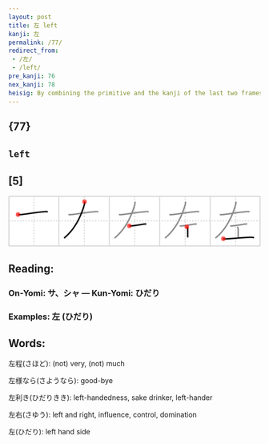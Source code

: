 ```yaml
---
layout: post
title: 左 left
kanji: 左
permalink: /77/
redirect_from:
 - /左/
 - /left/
pre_kanji: 76
nex_kanji: 78
heisig: By combining the primitive and the kanji of the last two frames and reading the results, we get: <i>by one's side</i> . . . <i>craft</i>. Conveniently, the <b>left</b> has traditionally been considered the "sinister" <i>side</i>, where dark and occult <i>crafts</i> are cultivated. Note how the second stroke droops over to the <b>left</b> and is longer than the first.
---
```


## {77}

## `left`

## [5]

<div class="stroke"><img src="../images/E5B7A6.png" /></div>

## Reading:

### On-Yomi: サ、シャ &mdash; Kun-Yomi: ひだり

### Examples: 左 (ひだり)

## Words:

左程(さほど): (not) very, (not) much

左様なら(さようなら): good-bye

左利き(ひだりきき): left-handedness, sake drinker, left-hander

左右(さゆう): left and right, influence, control, domination

左(ひだり): left hand side
